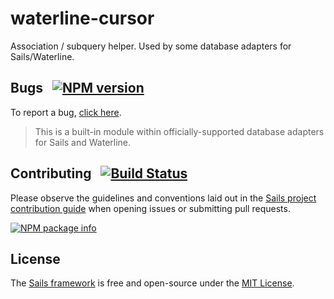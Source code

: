 # waterline-cursor

Association / subquery helper.  Used by some database adapters for Sails/Waterline.


## Bugs &nbsp; [![NPM version](https://badge.fury.io/js/waterline-cursor.svg)](http://npmjs.com/package/waterline-cursor)

To report a bug, [click here](http://sailsjs.com/bugs).

> This is a built-in module within officially-supported database adapters for Sails and Waterline.

## Contributing &nbsp; [![Build Status](https://travis-ci.org/balderdashy/waterline-cursor.svg?branch=master)](https://travis-ci.org/balderdashy/waterline-cursor)

Please observe the guidelines and conventions laid out in the [Sails project contribution guide](http://sailsjs.com/contribute) when opening issues or submitting pull requests.

[![NPM package info](https://nodei.co/npm/waterline-cursor.png?downloads=true)](http://npmjs.com/package/waterline-cursor)

## License

The [Sails framework](http://sailsjs.com) is free and open-source under the [MIT License](http://sailsjs.com/license).
